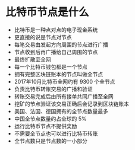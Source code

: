 # 比特币节点是什么

* 比特币是一种点对点的电子现金系统
* 更直接的说是节点对节点
* 每笔交易由发起方向周围的节点进行广播
* 节点收到后再广播给自己周围的节点
* 最终扩散至全网
* 每一个比特币钱包都是一个节点
* 拥有完整区块链账本的节点叫做全节点
* 2017年10月比特币全网约有 9300 个全节点
* 负责比特币转账交易的广播和验证
* 转账交易完成后由所有接单共同广播至全网
* 挖矿的节点验证该交易正确后会记录到区块链账本
* 美国、法国、德国拥有的全节点数量最多
* 中国全节点数量约占全球的 5%
* 运行比特币节点不提供奖励
* 不需要全节点也可以进行比特币转账
* 全节点数只是节点数的一小部分
